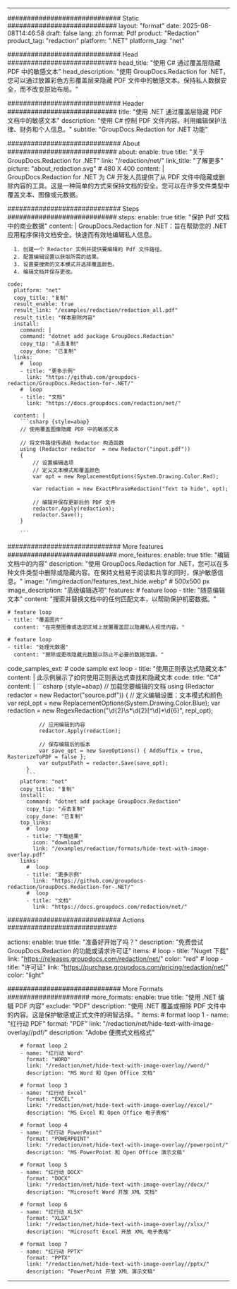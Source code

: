 
---
############################# Static ############################
layout: "format"
date:  2025-08-08T14:46:58
draft: false
lang: zh
format: Pdf
product: "Redaction"
product_tag: "redaction"
platform: ".NET"
platform_tag: "net"

############################# Head ############################
head_title: "使用 C# 通过覆盖层隐藏 PDF 中的敏感文本"
head_description: "使用 GroupDocs.Redaction for .NET，您可以通过放置彩色方形覆盖层来隐藏 PDF 文件中的敏感文本。保持私人数据安全，而不改变原始布局。"

############################# Header ############################
title: "使用 .NET 通过覆盖层隐藏 PDF 文档中的敏感文本" 
description: "使用 C# 控制 PDF 文件内容。利用编辑保护法律、财务和个人信息。"
subtitle: "GroupDocs.Redaction for .NET 功能" 

############################# About ############################
about:
    enable: true
    title: "关于 GroupDocs.Redaction for .NET"
    link: "/redaction/net/"
    link_title: "了解更多"
    picture: "about_redaction.svg" # 480 X 400
    content: |
       GroupDocs.Redaction for .NET 为 C# 开发人员提供了从 PDF 文件中隐藏或删除内容的工具。这是一种简单的方式来保持文档的安全。您可以在许多文件类型中覆盖文本、图像或元数据。

############################# Steps ############################
steps:
    enable: true
    title: "保护 Pdf 文档中的商业数据"
    content: |
      GroupDocs.Redaction for .NET：旨在帮助您的 .NET 应用程序保持文档安全。快速而有效地编辑私人信息。
      
      1. 创建一个 Redactor 实例并提供要编辑的 Pdf 文件路径。
      2. 配置编辑设置以获取所需的结果。
      3. 设置要搜索的文本模式并选择覆盖颜色。
      4. 编辑文档并保存更改。
   
    code:
      platform: "net"
      copy_title: "复制"
      result_enable: true
      result_link: "/examples/redaction/redaction_all.pdf"
      result_title: "样本删除内容"
      install:
        command: |
        command: "dotnet add package GroupDocs.Redaction"
        copy_tip: "点击复制"
        copy_done: "已复制"
      links:
        #  loop
        - title: "更多示例"
          link: "https://github.com/groupdocs-redaction/GroupDocs.Redaction-for-.NET/"
        #  loop
        - title: "文档"
          link: "https://docs.groupdocs.com/redaction/net/"
          
      content: |
        ```csharp {style=abap}
        // 使用覆盖图像隐藏 PDF 中的敏感文本

        // 将文件路径传递给 Redactor 构造函数
        using (Redactor redactor  = new Redactor("input.pdf"))
        {
            // 设置编辑选项
            // 定义文本模式和覆盖颜色
            var opt = new ReplacementOptions(System.Drawing.Color.Red);
            
            var redaction = new ExactPhraseRedaction("Text to hide", opt);

            // 编辑并保存更新后的 PDF 文件
            redactor.Apply(redaction);
            redactor.Save();
        }
        
        ```            


############################# More features ############################
more_features:
  enable: true
  title: "编辑文档中的内容"
  description: "使用 GroupDocs.Redaction for .NET，您可以在多种文件类型中删除或隐藏内容。在保持文档易于阅读和共享的同时，保护敏感信息。"
  image: "/img/redaction/features_text_hide.webp" # 500x500 px
  image_description: "高级编辑选项"
  features:
    # feature loop
    - title: "随意编辑文本"
      content: "搜索并替换文档中的任何匹配文本，以帮助保护机密数据。"

    # feature loop
    - title: "覆盖图片"
      content: "在完整图像或选定区域上放置覆盖层以隐藏私人视觉内容。"

    # feature loop
    - title: "处理元数据"
      content: "擦除或更改隐藏元数据以防止不必要的数据泄露。"
      
  code_samples_ext:
    # code sample ext loop
    - title: "使用正则表达式隐藏文本"
      content: |
        此示例展示了如何使用正则表达式查找和隐藏文本
      code:
        title: "C#"
        content: |
          ```csharp {style=abap}
          //  加载您要编辑的文档
          using (Redactor redactor  = new Redactor("source.pdf"))
          {
              // 定义编辑设置：文本模式和颜色
              var repl_opt = new ReplacementOptions(System.Drawing.Color.Blue);
              var redaction = new RegexRedaction("\\d{2}\\s*\\d{2}[^\\d]*\\d{6}", repl_opt);

              // 应用编辑到内容
              redactor.Apply(redaction);

              // 保存编辑后的版本
              var save_opt = new SaveOptions() { AddSuffix = true, RasterizeToPDF = false };
              var outputPath = redactor.Save(save_opt);
          }
          ```
        platform: "net"
        copy_title: "复制"
        install:
          command: "dotnet add package GroupDocs.Redaction"
          copy_tip: "点击复制"
          copy_done: "已复制"
        top_links:
          #  loop
          - title: "下载结果"
            icon: "download"
            link: "/examples/redaction/formats/hide-text-with-image-overlay.pdf"
        links:
          #  loop
          - title: "更多示例"
            link: "https://github.com/groupdocs-redaction/GroupDocs.Redaction-for-.NET/"
          #  loop
          - title: "文档"
            link: "https://docs.groupdocs.com/redaction/net/"


############################# Actions ############################

actions:
  enable: true
  title: "准备好开始了吗？"
  description: "免费尝试 GroupDocs.Redaction 的功能或请求许可证"
  items:
    #  loop
    - title: "Nuget 下载"
      link: "https://releases.groupdocs.com/redaction/net/"
      color: "red"
        #  loop
    - title: "许可证"
      link: "https://purchase.groupdocs.com/pricing/redaction/net/"
      color: "light"


############################# More Formats #####################
more_formats:
    enable: true
    title: "使用 .NET 编辑 PDF 内容"
    exclude: "PDF"
    description: "使用 .NET 覆盖或擦除 PDF 文件中的内容。这是保护敏感或正式文件的明智选择。"
    items: 
        # format loop 1
        - name: "红行动 PDF"
          format: "PDF"
          link: "/redaction/net/hide-text-with-image-overlay//pdf/"
          description: "Adobe 便携式文档格式"

        # format loop 2
        - name: "红行动 Word"
          format: "WORD"
          link: "/redaction/net/hide-text-with-image-overlay//word/"
          description: "MS Word 和 Open Office 文档"
          
        # format loop 3
        - name: "红行动 Excel"
          format: "EXCEL"
          link: "/redaction/net/hide-text-with-image-overlay//excel/"
          description: "MS Excel 和 Open Office 电子表格"

        # format loop 4
        - name: "红行动 PowerPoint"
          format: "POWERPOINT"
          link: "/redaction/net/hide-text-with-image-overlay//powerpoint/"
          description: "MS PowerPoint 和 Open Office 演示文稿"

        # format loop 5
        - name: "红行动 DOCX"
          format: "DOCX"
          link: "/redaction/net/hide-text-with-image-overlay//docx/"
          description: "Microsoft Word 开放 XML 文档"
          
        # format loop 6
        - name: "红行动 XLSX"
          format: "XLSX"
          link: "/redaction/net/hide-text-with-image-overlay//xlsx/"
          description: "Microsoft Excel 开放 XML 电子表格"
          
        # format loop 7
        - name: "红行动 PPTX"
          format: "PPTX"
          link: "/redaction/net/hide-text-with-image-overlay//pptx/"
          description: "PowerPoint 开放 XML 演示文稿"


---